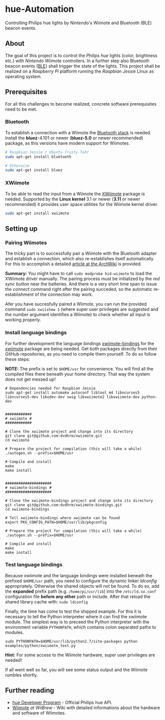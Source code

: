 hue-Automation
==============

Controlling Philips hue lights by Nintendo's Wiimote and Bluetooth (BLE) beacon
events.


About
-----

The goal of this project is to control the *Philips hue* lights (color,
brightness etc.) with *Nintendo Wiimote* controllers. In a further step also
Bluetooth beacon events ([BLE][0]) shall trigger the state of the lights. This
project shall be realized on a *Raspberry Pi* platform running the *Raspbian
Jessie* Linux as operating system.


Prerequisites
-------------

For all this challenges to become realized, concrete software prerequisites need
to be met.


### Bluetooth ###

To establish a connection with a Wiimote the [Bluetooth stack][3] is needed.
Install the **bluez**-4.101 or newer (**bluez-5.0** or newer recommended)
package, as this versions have modern support for Wiimotes.

```bash
# Raspbian Jessie / Ubuntu Trusty Tahr
sudo apt-get install bluetooth

# Otherwise
sudo apt-get install bluez
```


### XWiimote ###

To be able to read the input from a Wiimote the [XWiimote][1] package is needed.
Supported by the **Linux kernel** 3.1 or newer (**3.11** or newer recommended)
it provides user space utilities for the Wiimote kernel driver.

```bash
sudo apt-get install xwiimote
```


Setting up
----------

### Pairing Wiimotes ###

The tricky part is to successfully pair a Wiimote with the Bluetooth adapter and
establish a connection, which also re-establishes itself automatically. For this
to accomplish a detailed [article at the ArchWiki][2] is provided.

**Summary:** You might have to call `sudo modprobe hid-wiimote` to load the
XWiimote driver manually. The pairing process must be initialized by the *red
sync button* near the batteries. And there is a very short time span to issue
the *connect* command right after the pairing succeded, so the automatic
re-establishment of the connection may work.

Afer you have succesfully paired a Wiimote, you can run the provided command
`sudo xwiishow 1` (where super user privileges are suggested and the number
argument identifies a Wiimote) to check whether all input is working properly.


### Install language bindings ###

For further development the language bindings [xwiimote-bindings][5] for the
[xwiimote][4] package are being needed. Get both packages directly from their
GitHub repositories, as you need to compile them yourself. To do so follow these
steps:

**NOTE:** The prefix is set to `$HOME/usr` for convenience. You will find all
the compiled files there beneath your home directory. That way the system does
not get messed up!

```
# Dependencies needed for Raspbian Jessie
sudo apt-get install automake autoconf libtool m4 libncurses5 libncurses5-dev libudev-dev swig libxwiimote2 libxwiimote-dev python-dev


############
# xwiimote #
############

# Clone the xwiimote project and change into its directory
git clone git@github.com:dvdhrm/xwiimote.git
cd xwiimote

# Prepare the project for compilation (this will take a while)
./autogen.sh --prefix=$HOME/usr

# Compile and install
make
make install


#####################
# xwiimote-bindings #
#####################

# Clone the xwiimote-bindings project and change into its directory
git clone git@github.com:dvdhrm/xwiimote-bindings.git
cd xwiimote-bindings

# Tell xwiimote-bindings where xwiimote can be found
export PKG_CONFIG_PATH=$HOME/usr/lib/pkgconfig

# Prepare the project for compilation (this will take a while)
./autogen.sh --prefix=$HOME/usr

# Compile and install
make
make install
```


### Test language bindings ###

Because xwiimote and the language bindings were installed beneath the prefixed
`$HOME/usr` path, you need to configure the dynamic linker *ldconfig*
appropriately. Otherwise the shared objects will not be found. To do so, add the
**expanded** prefix path (e.g. `/home/pi/usr/lib`) into the `/etc/ld.so.conf`
configuration file **before any other** path or include. After that reload the
shared library cache with: `sudo ldconfig`

Finally, the time has come to test the shipped example. For this it is necessary
to tell the Python interpreter where it can find the xwiimote module. The
simplest way is to preceed the Python interpreter with the environment variable
`PYTHONPATH`, which contains colon separated paths to modules.

```
sudo PYTHONPATH=$HOME/usr/lib/python2.7/site-packages python examples/python/xwiimote_test.py
```

**Hint:** For some access to the Wiimote hardware, super user privileges are
needed!

If all went well so far, you will see some status output and the Wiimote rumbles
shortly.


Further reading
---------------

* [hue Developer Program](http://www.developers.meethue.com/) - Official Philips
hue API.
* [Wiimote](http://wiibrew.org/wiki/Wiimote) *at WiiBrew* - Wiki with detailed
informations about the hardware and software of Wiimotes.

[0]:  https://en.wikipedia.org/wiki/Bluetooth_low_energy  "Bluetooth Low Energy"
[1]:  https://dvdhrm.github.io/xwiimote/  "Linux kernel driver for Wiimotes"
[2]:  https://wiki.archlinux.org/index.php/XWiimote "Usage of XWiimote"
[3]:  http://www.bluez.org/ "Official Linux Bluetooth protocol stack"
[4]:  https://github.com/dvdhrm/xwiimote  "Open Source Nintendo Wii Remote Linux Device Driver"
[5]:  https://github.com/dvdhrm/xwiimote-bindings "Language bindings for the xwiimote package"
